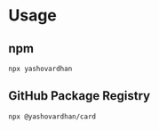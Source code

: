 # Usage

## npm
```
npx yashovardhan
```

## GitHub Package Registry
```
npx @yashovardhan/card
```
